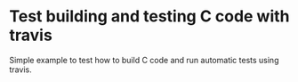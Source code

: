 # Test building and testing C code with travis

Simple example to test how to build C code and run automatic tests using travis.


